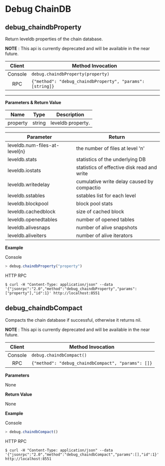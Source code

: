 # Debug ChainDB <a id="debug-chaindb"></a>

## debug_chaindbProperty <a id="debug_chaindbproperty"></a>
Return leveldb properties of the chain database.

**NOTE** : This api is currently deprecated and will be available in the near future.

| Client  | Method Invocation                                         |
|:-------:|-----------------------------------------------------------|
| Console | `debug.chaindbProperty(property)`                         |
| RPC     | `{"method": "debug_chaindbProperty", "params": [string]}` |

****

**Parameters & Return Value**

| Name | Type | Description |
| --- | --- | --- |
| property | string | leveldb property. |

| Parameter | Return |
| --- | --- | 
| leveldb.num-files-at-level{n} | the number of files at level 'n' | 
| leveldb.stats | statistics of the underlying DB |
| leveldb.iostats | statistics of effective disk read and write |
| leveldb.writedelay | cumulative write delay caused by compactio |
| leveldb.sstables | sstables list for each level |
| leveldb.blockpool | block pool stats |
| leveldb.cachedblock | size of cached block |
| leveldb.openedtables | number of opened tables |
| leveldb.alivesnaps | number of alive snapshots |
| leveldb.aliveiters | number of alive iterators |

**Example**

Console
``` javascript
> debug.chaindbProperty("property")
```
HTTP RPC

```shell
$ curl -H "Content-Type: application/json" --data '{"jsonrpc":"2.0","method":"debug_chaindbProperty","params":["property"],"id":1}' http://localhost:8551
```


## debug_chaindbCompact <a id="debug_chaindbcompact"></a>
Compacts the chain database if successful, otherwise it returns nil.

**NOTE** : This api is currently deprecated and will be available in the near future.

| Client  | Method Invocation                                         |
|:-------:|-----------------------------------------------------------|
| Console | `debug.chaindbCompact()`                                  |
| RPC     | `{"method": "debug_chaindbCompact", "params": []}`        |

**Parameters**

None

**Return Value**

None

**Example**

Console
``` javascript
> debug.chaindbCompact()
```
HTTP RPC

```shell
$ curl -H "Content-Type: application/json" --data '{"jsonrpc":"2.0","method":"debug_chaindbCompact","params":[],"id":1}' http://localhost:8551
```



